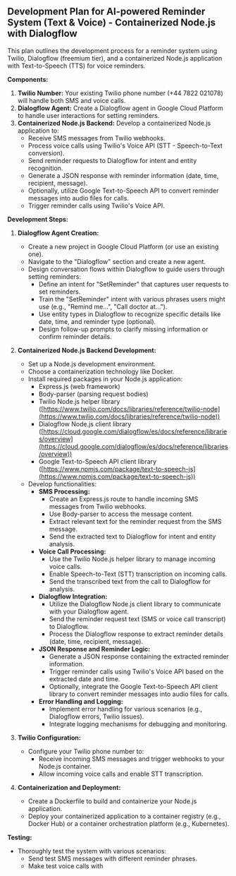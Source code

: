 ## Development Plan for AI-powered Reminder System (Text & Voice) - Containerized Node.js with Dialogflow

This plan outlines the development process for a reminder system using Twilio, Dialogflow (freemium tier), and a containerized Node.js application with Text-to-Speech (TTS) for voice reminders.

**Components:**

1. **Twilio Number:** Your existing Twilio phone number (+44 7822 021078) will handle both SMS and voice calls.
2. **Dialogflow Agent:** Create a Dialogflow agent in Google Cloud Platform to handle user interactions for setting reminders.
3. **Containerized Node.js Backend:** Develop a containerized Node.js application to:
    * Receive SMS messages from Twilio webhooks.
    * Process voice calls using Twilio's Voice API (STT - Speech-to-Text conversion).
    * Send reminder requests to Dialogflow for intent and entity recognition.
    * Generate a JSON response with reminder information (date, time, recipient, message).
    * Optionally, utilize Google Text-to-Speech API to convert reminder messages into audio files for calls.
    * Trigger reminder calls using Twilio's Voice API.

**Development Steps:**

1. **Dialogflow Agent Creation:**

    * Create a new project in Google Cloud Platform (or use an existing one).
    * Navigate to the "Dialogflow" section and create a new agent.
    * Design conversation flows within Dialogflow to guide users through setting reminders:
        * Define an intent for "SetReminder" that captures user requests to set reminders.
        * Train the "SetReminder" intent with various phrases users might use (e.g., "Remind me...", "Call doctor at...").
        * Use entity types in Dialogflow to recognize specific details like date, time, and reminder type (optional).
        * Design follow-up prompts to clarify missing information or confirm reminder details.

2. **Containerized Node.js Backend Development:**

    * Set up a Node.js development environment.
    * Choose a containerization technology like Docker.
    * Install required packages in your Node.js application:
        * Express.js (web framework)
        * Body-parser (parsing request bodies)
        * Twilio Node.js helper library ([https://www.twilio.com/docs/libraries/reference/twilio-node](https://www.twilio.com/docs/libraries/reference/twilio-node))
        * Dialogflow Node.js client library ([https://cloud.google.com/dialogflow/es/docs/reference/libraries/overview](https://cloud.google.com/dialogflow/es/docs/reference/libraries/overview))
        * Google Text-to-Speech API client library ([https://www.npmjs.com/package/text-to-speech-js](https://www.npmjs.com/package/text-to-speech-js))
    * Develop functionalities:
        * **SMS Processing:**
            * Create an Express.js route to handle incoming SMS messages from Twilio webhooks.
            * Use Body-parser to access the message content.
            * Extract relevant text for the reminder request from the SMS message.
            * Send the extracted text to Dialogflow for intent and entity analysis.
        * **Voice Call Processing:**
            * Use the Twilio Node.js helper library to manage incoming voice calls.
            * Enable Speech-to-Text (STT) transcription on incoming calls.
            * Send the transcribed text from the call to Dialogflow for analysis.
        * **Dialogflow Integration:**
            * Utilize the Dialogflow Node.js client library to communicate with your Dialogflow agent.
            * Send the reminder request text (SMS or voice call transcript) to Dialogflow.
            * Process the Dialogflow response to extract reminder details (date, time, recipient, message).
        * **JSON Response and Reminder Logic:**
            * Generate a JSON response containing the extracted reminder information.
            * Trigger reminder calls using Twilio's Voice API based on the extracted date and time.
            * Optionally, integrate the Google Text-to-Speech API client library to convert reminder messages into audio files for calls.
        * **Error Handling and Logging:**
            * Implement error handling for various scenarios (e.g., Dialogflow errors, Twilio issues).
            * Integrate logging mechanisms for debugging and monitoring.

3. **Twilio Configuration:**

    * Configure your Twilio phone number to:
        * Receive incoming SMS messages and trigger webhooks to your Node.js container.
        * Allow incoming voice calls and enable STT transcription.

4. **Containerization and Deployment:**

    * Create a Dockerfile to build and containerize your Node.js application.
    * Deploy your containerized application to a container registry (e.g., Docker Hub) or a container orchestration platform (e.g., Kubernetes).

**Testing:**

* Thoroughly test the system with various scenarios:
    * Send test SMS messages with different reminder phrases.
    * Make test voice calls with
